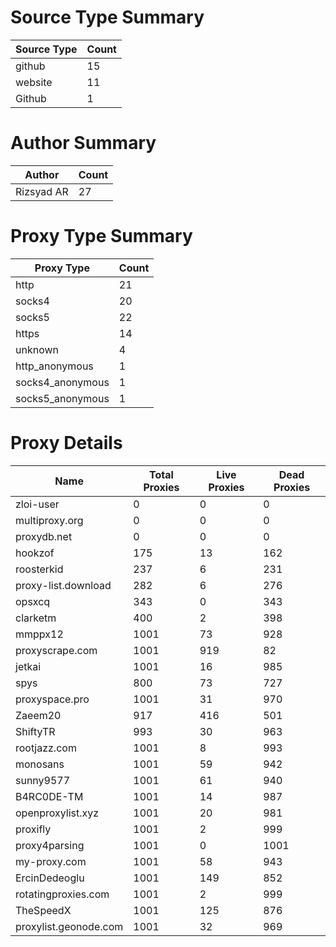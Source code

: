 # Source Type Summary

| Source Type | Count |
|-------------|-------|
| github | 15 |
| website | 11 |
| Github | 1 |


# Author Summary

| Author | Count |
|--------|-------|
| Rizsyad AR | 27 |


# Proxy Type Summary

| Proxy Type | Count |
|------------|-------|
| http | 21 |
| socks4 | 20 |
| socks5 | 22 |
| https | 14 |
| unknown | 4 |
| http_anonymous | 1 |
| socks4_anonymous | 1 |
| socks5_anonymous | 1 |


# Proxy Details

| Name | Total Proxies | Live Proxies | Dead Proxies |
|------|---------------|--------------|---------------|
| zloi-user | 0 | 0 | 0 |
| multiproxy.org | 0 | 0 | 0 |
| proxydb.net | 0 | 0 | 0 |
| hookzof | 175 | 13 | 162 |
| roosterkid | 237 | 6 | 231 |
| proxy-list.download | 282 | 6 | 276 |
| opsxcq | 343 | 0 | 343 |
| clarketm | 400 | 2 | 398 |
| mmppx12 | 1001 | 73 | 928 |
| proxyscrape.com | 1001 | 919 | 82 |
| jetkai | 1001 | 16 | 985 |
| spys | 800 | 73 | 727 |
| proxyspace.pro | 1001 | 31 | 970 |
| Zaeem20 | 917 | 416 | 501 |
| ShiftyTR | 993 | 30 | 963 |
| rootjazz.com | 1001 | 8 | 993 |
| monosans | 1001 | 59 | 942 |
| sunny9577 | 1001 | 61 | 940 |
| B4RC0DE-TM | 1001 | 14 | 987 |
| openproxylist.xyz | 1001 | 20 | 981 |
| proxifly | 1001 | 2 | 999 |
| proxy4parsing | 1001 | 0 | 1001 |
| my-proxy.com | 1001 | 58 | 943 |
| ErcinDedeoglu | 1001 | 149 | 852 |
| rotatingproxies.com | 1001 | 2 | 999 |
| TheSpeedX | 1001 | 125 | 876 |
| proxylist.geonode.com | 1001 | 32 | 969 |
